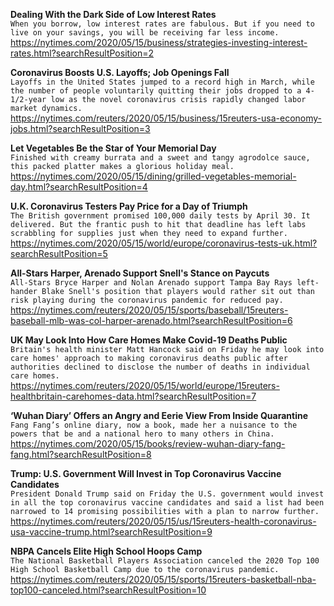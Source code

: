 **Dealing With the Dark Side of Low Interest Rates**\
`When you borrow, low interest rates are fabulous. But if you need to live on your savings, you will be receiving far less income.`\
https://nytimes.com/2020/05/15/business/strategies-investing-interest-rates.html?searchResultPosition=2

**Coronavirus Boosts U.S. Layoffs; Job Openings Fall**\
`Layoffs in the United States jumped to a record high in March, while the number of people voluntarily quitting their jobs dropped to a 4-1/2-year low as the novel coronavirus crisis rapidly changed labor market dynamics.`\
https://nytimes.com/reuters/2020/05/15/business/15reuters-usa-economy-jobs.html?searchResultPosition=3

**Let Vegetables Be the Star of Your Memorial Day**\
`Finished with creamy burrata and a sweet and tangy agrodolce sauce, this packed platter makes a glorious holiday meal.`\
https://nytimes.com/2020/05/15/dining/grilled-vegetables-memorial-day.html?searchResultPosition=4

**U.K. Coronavirus Testers Pay Price for a Day of Triumph**\
`The British government promised 100,000 daily tests by April 30. It delivered. But the frantic push to hit that deadline has left labs scrabbling for supplies just when they need to expand further.`\
https://nytimes.com/2020/05/15/world/europe/coronavirus-tests-uk.html?searchResultPosition=5

**All-Stars Harper, Arenado Support Snell's Stance on Paycuts**\
`All-Stars Bryce Harper and Nolan Arenado support Tampa Bay Rays left-hander Blake Snell's position that players would rather sit out than risk playing during the coronavirus pandemic for reduced pay.`\
https://nytimes.com/reuters/2020/05/15/sports/baseball/15reuters-baseball-mlb-was-col-harper-arenado.html?searchResultPosition=6

**UK May Look Into How Care Homes Make Covid-19 Deaths Public**\
`Britain's health minister Matt Hancock said on Friday he may look into care homes' approach to making coronavirus deaths public after authorities declined to disclose the number of deaths in individual care homes.`\
https://nytimes.com/reuters/2020/05/15/world/europe/15reuters-healthbritain-carehomes-data.html?searchResultPosition=7

**‘Wuhan Diary’ Offers an Angry and Eerie View From Inside Quarantine**\
`Fang Fang’s online diary, now a book, made her a nuisance to the powers that be and a national hero to many others in China.`\
https://nytimes.com/2020/05/15/books/review-wuhan-diary-fang-fang.html?searchResultPosition=8

**Trump: U.S. Government Will Invest in Top Coronavirus Vaccine Candidates**\
`President Donald Trump said on Friday the U.S. government would invest in all the top coronavirus vaccine candidates and said a list had been narrowed to 14 promising possibilities with a plan to narrow further.`\
https://nytimes.com/reuters/2020/05/15/us/15reuters-health-coronavirus-usa-vaccine-trump.html?searchResultPosition=9

**NBPA Cancels Elite High School Hoops Camp**\
`The National Basketball Players Association canceled the 2020 Top 100 High School Basketball Camp due to the coronavirus pandemic.`\
https://nytimes.com/reuters/2020/05/15/sports/15reuters-basketball-nba-top100-canceled.html?searchResultPosition=10

